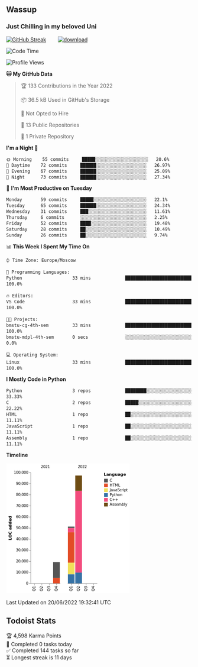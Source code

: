 ## Wassup 
### Just Chilling in my beloved Uni 

<!--
-->

[![GitHub Streak](http://github-readme-streak-stats.herokuapp.com?user=archeoss&theme=shades-of-purple&hide_border=true&date_format=j%20M%5B%20Y%5D)](https://git.io/streak-stats)&nbsp;&nbsp;&nbsp;&nbsp;&nbsp;&nbsp;&nbsp;&nbsp;[![download](https://user-images.githubusercontent.com/68448737/147796309-d8b65b1d-4dde-40d9-b03a-2b42aaa6cd43.jpeg)
](https://bmstu.ru/)

<!--START_SECTION:waka-->
![Code Time](http://img.shields.io/badge/Code%20Time-344%20hrs%2024%20mins-blue)

![Profile Views](http://img.shields.io/badge/Profile%20Views-4-blue)

**🐱 My GitHub Data** 

> 🏆 133 Contributions in the Year 2022
 > 
> 📦 36.5 kB Used in GitHub's Storage 
 > 
> 🚫 Not Opted to Hire
 > 
> 📜 13 Public Repositories 
 > 
> 🔑 1 Private Repository 
 > 
**I'm a Night 🦉** 

```text
🌞 Morning    55 commits     █████░░░░░░░░░░░░░░░░░░░░   20.6% 
🌆 Daytime    72 commits     ██████░░░░░░░░░░░░░░░░░░░   26.97% 
🌃 Evening    67 commits     ██████░░░░░░░░░░░░░░░░░░░   25.09% 
🌙 Night      73 commits     ██████░░░░░░░░░░░░░░░░░░░   27.34%

```
📅 **I'm Most Productive on Tuesday** 

```text
Monday       59 commits     █████░░░░░░░░░░░░░░░░░░░░   22.1% 
Tuesday      65 commits     ██████░░░░░░░░░░░░░░░░░░░   24.34% 
Wednesday    31 commits     ███░░░░░░░░░░░░░░░░░░░░░░   11.61% 
Thursday     6 commits      ░░░░░░░░░░░░░░░░░░░░░░░░░   2.25% 
Friday       52 commits     ████░░░░░░░░░░░░░░░░░░░░░   19.48% 
Saturday     28 commits     ██░░░░░░░░░░░░░░░░░░░░░░░   10.49% 
Sunday       26 commits     ██░░░░░░░░░░░░░░░░░░░░░░░   9.74%

```


📊 **This Week I Spent My Time On** 

```text
⌚︎ Time Zone: Europe/Moscow

💬 Programming Languages: 
Python                   33 mins             █████████████████████████   100.0%

🔥 Editors: 
VS Code                  33 mins             █████████████████████████   100.0%

🐱‍💻 Projects: 
bmstu-cg-4th-sem         33 mins             █████████████████████████   100.0% 
bmstu-mdpl-4th-sem       0 secs              ░░░░░░░░░░░░░░░░░░░░░░░░░   0.0%

💻 Operating System: 
Linux                    33 mins             █████████████████████████   100.0%

```

**I Mostly Code in Python** 

```text
Python                   3 repos             ████████░░░░░░░░░░░░░░░░░   33.33% 
C                        2 repos             █████░░░░░░░░░░░░░░░░░░░░   22.22% 
HTML                     1 repo              ██░░░░░░░░░░░░░░░░░░░░░░░   11.11% 
JavaScript               1 repo              ██░░░░░░░░░░░░░░░░░░░░░░░   11.11% 
Assembly                 1 repo              ██░░░░░░░░░░░░░░░░░░░░░░░   11.11%

```


**Timeline**

![Chart not found](https://raw.githubusercontent.com/archeoss/archeoss/master/charts/bar_graph.png) 


 Last Updated on 20/06/2022 19:32:41 UTC
<!--END_SECTION:waka-->

## Todoist Stats

<!-- TODO-IST:START -->
🏆  4,598 Karma Points           
🌸  Completed 0 tasks today           
✅  Completed 144 tasks so far           
⏳  Longest streak is 11 days
<!-- TODO-IST:END -->
